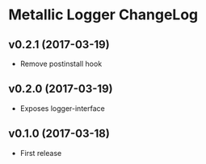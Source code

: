 # Metallic Logger ChangeLog

## v0.2.1 (2017-03-19)

 - Remove postinstall hook


## v0.2.0 (2017-03-19)

 - Exposes logger-interface


## v0.1.0 (2017-03-18)

 - First release
